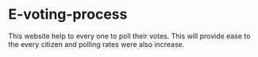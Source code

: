 # E-voting-process
This website help to every one to poll their votes. This will provide ease to the every citizen and polling rates were also increase.
